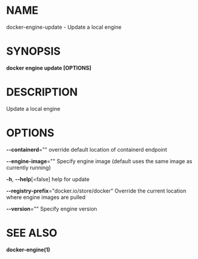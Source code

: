 # NAME

docker-engine-update - Update a local engine

# SYNOPSIS

**docker engine update \[OPTIONS\]**

# DESCRIPTION

Update a local engine

# OPTIONS

**--containerd**="" override default location of containerd endpoint

**--engine-image**="" Specify engine image (default uses the same image as currently running)

**-h**, **--help**\[=false\] help for update

**--registry-prefix**="docker.io/store/docker" Override the current location where engine images are pulled

**--version**="" Specify engine version

# SEE ALSO

**docker-engine(1)**
